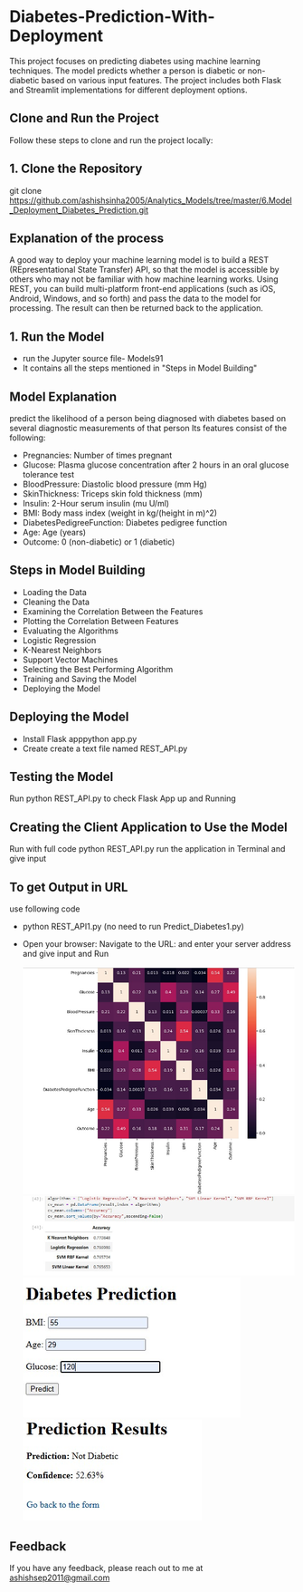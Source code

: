 
# Diabetes-Prediction-With-Deployment

This project focuses on predicting diabetes using machine learning techniques. The model predicts whether a person is diabetic or non-diabetic based on various input features. The project includes both Flask and Streamlit implementations for different deployment options.







## Clone and Run the Project
Follow these steps to clone and run the project locally:

## 1. Clone the Repository
git clone https://github.com/ashishsinha2005/Analytics_Models/tree/master/6.Model_Deployment_Diabetes_Prediction.git

## Explanation of the process
A good way to deploy your machine learning model is to build a REST 
(REpresentational State Transfer) API, so that the model is accessible by others who 
may not be familiar with how machine learning works. Using REST, you can 
build multi-platform front-end applications (such as iOS, Android, Windows, 
and so forth) and pass the data to the model for processing. The result can then 
be returned back to the application.

## 1. Run the Model 
- run the Jupyter source file- Models91
- It contains all the steps mentioned in "Steps in Model Building"

## Model Explanation
predict the likelihood of a person being diagnosed with diabetes based on several diagnostic measurements of 
that person
 Its features consist of the following:
- Pregnancies: Number of times pregnant
- Glucose: Plasma glucose concentration after 2 hours in an oral glucose tolerance test
- BloodPressure: Diastolic blood pressure (mm Hg)
- SkinThickness: Triceps skin fold thickness (mm)
- Insulin: 2-Hour serum insulin (mu U/ml)
- BMI: Body mass index (weight in kg/(height in m)^2)
- DiabetesPedigreeFunction: Diabetes pedigree function
- Age: Age (years)
- Outcome: 0 (non-diabetic) or 1 (diabetic)

## Steps in Model Building
-  Loading the Data
-  Cleaning the Data
- Examining the Correlation Between the Features
- Plotting the Correlation Between Features
- Evaluating the Algorithms
- Logistic Regression
- K-Nearest Neighbors
- Support Vector Machines
- Selecting the Best Performing Algorithm
- Training and Saving the Model
- Deploying the Model

## Deploying the Model
- Install Flask apppython app.py
- Create create a text file named REST_API.py

## Testing the Model
Run python REST_API.py to check Flask App up and Running

## Creating the Client Application to Use the Model
Run with full code
python REST_API.py
run the application in Terminal and give input

## To get Output in URL
use following code
- python REST_API1.py (no need to run Predict_Diabetes1.py)
- Open your browser: Navigate to the URL: and enter your server address and give input and Run

  ![Image Alt](https://github.com/ashishsinha2005/Analytics_Models/blob/7b2b3db5f17cffb3b3f33a5d8375dc125e952d83/6.Model_Deployment_Diabetes_Prediction/Diab3.jpg)
   ![Image Alt](https://github.com/ashishsinha2005/Analytics_Models/blob/7b2b3db5f17cffb3b3f33a5d8375dc125e952d83/6.Model_Deployment_Diabetes_Prediction/Diab4.jpg)
   ![Image Alt](https://github.com/ashishsinha2005/Analytics_Models/blob/7b2b3db5f17cffb3b3f33a5d8375dc125e952d83/6.Model_Deployment_Diabetes_Prediction/Diab1.jpg)
   ![Image Alt](https://github.com/ashishsinha2005/Analytics_Models/blob/7b2b3db5f17cffb3b3f33a5d8375dc125e952d83/6.Model_Deployment_Diabetes_Prediction/Diab2.jpg)



## Feedback

If you have any feedback, please reach out to me at ashishsep2011@gmail.com

